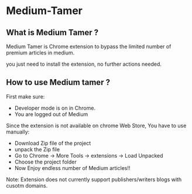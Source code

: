 # Medium-Tamer

## What is Medium Tamer ?

Medium Tamer is Chrome extension to bypass the limited number of premium articles in medium.

you just need to install the extension, no further actions needed.

## How to use Medium tamer ?

First make sure:

- Developer mode is on in Chrome.
- You are logged out of Medium

Since the extension is not available on chrome Web Store, You have to use manually:

- Download Zip file of the project
- unpack the Zip file
- Go to Chrome -> More Tools -> extensions -> Load Unpacked
- Choose the project folder
- Now Enjoy endless number of Medium articles!!

Note:
Extension does not currently support publishers/writers blogs with cusotm domains.
